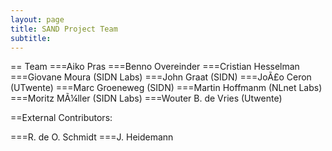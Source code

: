 ```yaml
---
layout: page
title: SAND Project Team
subtitle:  
---
```


== Team
===Aiko Pras
===Benno Overeinder
===Cristian Hesselman
===Giovane Moura (SIDN Labs)
===John Graat (SIDN)
===JoÃ£o Ceron (UTwente)
===Marc Groeneweg (SIDN)
===Martin Hoffmanm (NLnet Labs)
===Moritz MÃ¼ller (SIDN Labs)
===Wouter B. de Vries (Utwente)

==External Contributors:

===R. de O. Schmidt
===J. Heidemann

